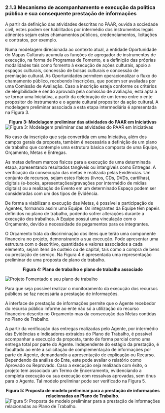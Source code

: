 ### 2.1.3 Mecanismo de acompanhamento e execução da política pública e sua consequente prestação de informações
 <div>
<p>
A partir da definição das atividades descritas no PAAR, ouvida a sociedade civil, estes podem ser habilitados por intermédio dos instrumentos legais atinentes sejam estes chamamentos públicos, credenciamentos, licitações e contratos, por exemplo.
</p></div>

<div>
<p>
Numa modelagem direcionada ao contexto atual, a entidade Oportunidade do Mapas Culturais acumula as funções de agregador de instrumentos de execução, na forma de Programas de Fomento, e a definição das próprias modalidades tais como fomento à execução de ações culturais, apoio a espaços culturais, concessão de bolsas culturais e concessão de premiação cultural. As Oportunidades permitem operacionalizar o fluxo do chamamento público, recebendo Inscrições, que podem ser avaliadas por uma Comissão de Avaliação. Caso a inscrição esteja conforme os critérios de elegibilidade e sendo aprovada pela comissão de avaliação, está apta a se tornar uma Iniciativa, a partir da celebração de um termo entre o ente propositor do instrumento e o agente cultural propositor da ação cultural. A modelagem preliminar associada a esta etapa intermediária é apresentada na Figura 3.
</p>
</div>

**<center>**Figura 3: Modelagem preliminar das atividades do PAAR em Iniciativas**</center>**
![**Figura 3: Modelagem preliminar das atividades do PAAR em Iniciativas**](https://lh3.googleusercontent.com/pw/AP1GczNOJveiiIARE3OV56qfQdZBXUPvhzOuP6Py7g4dF8l8pcc9tO9KL5PqLdsjvYhqcWgr0d1CIPPTrHyvaHMQgLREojpbawdU2-EYazQjZpBB4F25MvewgKhTvYm8Z64o8Xi68QySNxJgyhPiTZYAPytP=w1497-h961-s-no-gm?authuser=0)

<div>
<p>
No caso da inscrição que seja convertida em uma Iniciativa, além dos campos gerais da proposta, também é necessária a definição de um plano de trabalho que contemple uma estrutura básica composta de uma Equipe, Orçamento, Metas e Entregas.
</p>
</div>

<div>
<p>
As metas definem marcos físicos para a execução de uma determinada etapa, apresentando resultados tangíveis ou intangíveis como Entregas. A verificação da consecução das metas é realizada pelas Evidências. Um conjunto de recursos, sejam estes físicos (livros, CDs, DVDs, cartilhas), digitais (e-books, apresentações/gravações por intermédio de mídias digitais) ou a realização de Evento em um determinado Espaço podem ser consideradas com um dos tipos de Evidência.
</p>
</div>

<div>
<p>
De forma a viabilizar a execução das Metas, é possível a participação de Agentes, formando assim uma Equipe. Os integrantes da Equipe têm papeis definidos no plano de trabalho, podendo sofrer alterações durante a execução dos trabalhos. A Equipe possui uma vinculação com o Orçamento, devido a necessidade de pagamentos para os integrantes.
</p>
</div>

<div>
<p>
O Orçamento trata da discriminação dos itens que terão uma componente financeira no projeto, demonstrando a sua execução. Pode apresentar uma estrutura com o descritivo, quantidade e valores associados a cada elemento, sejam itens de custeio ou de capital, tais como a compra de bens ou prestação de serviço. Na Figura 4 é apresentada uma representação preliminar de uma proposta de plano de trabalho.
</p>
</div>

**<center>**Figura 4: Plano de trabalho e plano de trabalho associado**</center>**

![Projeto Fomentado e seu plano de trabalho](https://lh3.googleusercontent.com/pw/AP1GczOp-T0RivFOgoawTgCY7G3kF2YrcA4mhDMpl7CD1l3HlAfzytrz-LkBLN5ZGZxyTIUcenOsZ4Csyk9vTlov-Wbi0uL4qMrSDqDWk_FqmhOuJg4xKTbr8T3RrHafmNNrcP5bqpX6WlDXt8rdDPrnSDoR=w1744-h961-s-no-gm?authuser=0)

<div>
<p>
Para que seja possível realizar o monitoramento da execução dos recursos públicos se faz necessária a prestação de informações.
</p>
</div>

<div>
<p>
A interface de prestação de informações permite que o Agente recebedor do recurso público informe ao ente não só a utilização do recurso financeiro descrito no Orçamento mas da consecução das Metas contidas no Plano de Trabalho.
</p>
</div>

<div>
<p>
A partir da verificação das entregas realizadas pelo Agente, por intermédio das Evidências e Indicadores extraídos do Plano de Trabalho, é possível acompanhar a execução da proposta, tanto de forma parcial como uma entrega total por parte do Agente. Independente do estágio da prestação, é facultado ao ente a solicitação de complementação de informações por parte do Agente, demandando a apresentação de explicação ou Recurso. Dependendo da análise do Ente, este pode avaliar o relatório como Aprovado ou Reprovado. Caso a execução seja realizada com êxito, o projeto tem associado um Termo de Encerramento, evidenciando a completa execução ou sua execução com ressalvas aprovadas, sem ônus para o Agente. Tal modelo preliminar pode ser verificado na Figura 5.
</p>
</div>

**<center>**Figura 5: Proposta de modelo preliminar para a prestação de informações relacionadas ao Plano de Trabalho.**</center>**
![**Figura 5: Proposta de modelo preliminar para a prestação de informações relacionadas ao Plano de Trabalho.**](https://lh3.googleusercontent.com/pw/AP1GczNVudkwHkzvfmfia2nw1d7HP74yusjVgMj21OkwC6FsgNqvOHztErhZqwUJkUt3oet4W4rTAsa7ffmhID9vZazuws06vXqhURpHpj3KspixWdbNOdAtpLELyZExCzQj7OEtGxFaAUAO5fB17KR_UXLf=w1351-h961-s-no-gm?authuser=0)